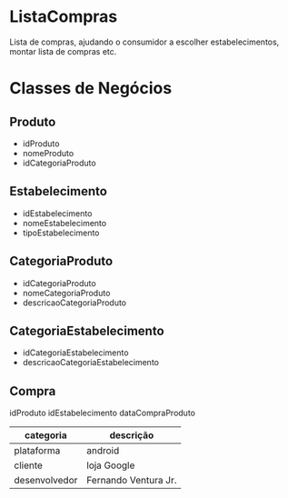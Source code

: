 # ListaCompras
Lista de compras, ajudando o consumidor a escolher estabelecimentos, montar lista de compras etc.
# Classes de Negócios
## Produto
* idProduto
* nomeProduto
* idCategoriaProduto
## Estabelecimento
* idEstabelecimento
* nomeEstabelecimento
* tipoEstabelecimento
## CategoriaProduto
* idCategoriaProduto
* nomeCategoriaProduto
* descricaoCategoriaProduto
## CategoriaEstabelecimento
* idCategoriaEstabelecimento
* descricaoCategoriaEstabelecimento
## Compra
idProduto
idEstabelecimento
dataCompraProduto

| categoria     | descrição            |
|---------------|----------------------|
| plataforma    | android              |
| cliente       | loja Google          |
| desenvolvedor | Fernando Ventura Jr. |
